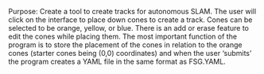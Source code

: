 Purpose:
Create a tool to create tracks for autonomous SLAM. The user will click on the interface to place down cones to create a track. Cones can be selected to be orange, yellow, or blue. There is an add or erase feature to edit the cones while placing them. The most important function of the program is to store the placement of the cones in relation to the orange cones (starter cones being (0,0) coordinates) and when the user ‘submits’ the program creates a YAML file in the same format as FSG.YAML.
